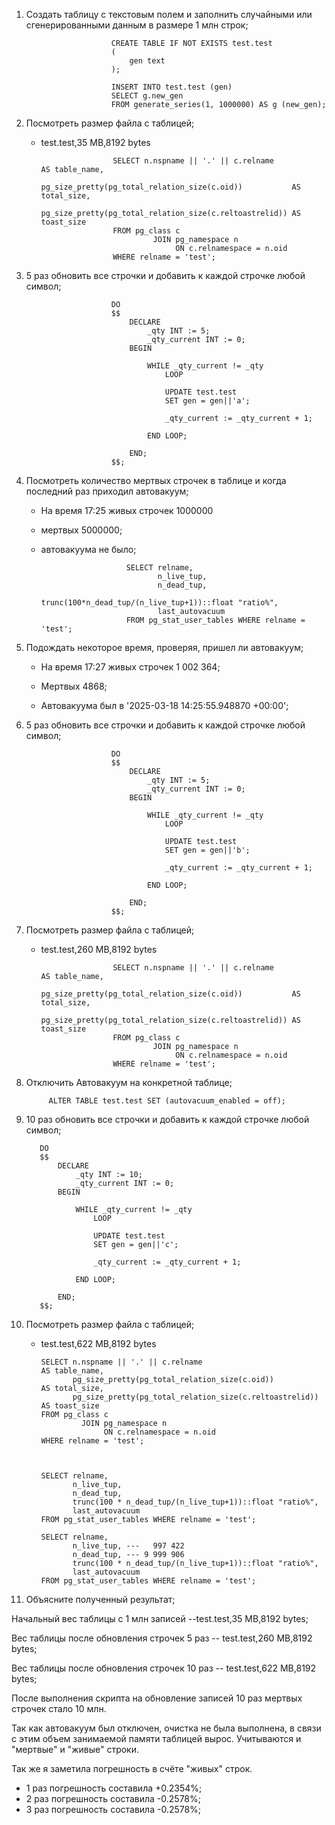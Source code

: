 
1) Создать таблицу с текстовым полем и заполнить случайными или сгенерированными данным в размере 1 млн строк;

                          CREATE TABLE IF NOT EXISTS test.test
                          (
                              gen text
                          );
                          
                          INSERT INTO test.test (gen)
                          SELECT g.new_gen
                          FROM generate_series(1, 1000000) AS g (new_gen);

2) Посмотреть размер файла с таблицей; 

    - test.test,35 MB,8192 bytes

                          SELECT n.nspname || '.' || c.relname                           AS table_name,
                                 pg_size_pretty(pg_total_relation_size(c.oid))           AS total_size,
                                 pg_size_pretty(pg_total_relation_size(c.reltoastrelid)) AS toast_size
                          FROM pg_class c
                                   JOIN pg_namespace n
                                        ON c.relnamespace = n.oid
                          WHERE relname = 'test';


3) 5 раз обновить все строчки и добавить к каждой строчке любой символ;
   
                          DO
                          $$
                              DECLARE
                                  _qty INT := 5;
                                  _qty_current INT := 0;
                              BEGIN
                          
                                  WHILE _qty_current != _qty
                                      LOOP
                          
                                      UPDATE test.test
                                      SET gen = gen||'a';
                          
                                      _qty_current := _qty_current + 1;
                          
                                  END LOOP;
                          
                              END;
                          $$;

4) Посмотреть количество мертвых строчек в таблице и когда последний раз приходил автовакуум;
   
   - На время 17:25 живых строчек 1000000
   
   - мертвых 5000000;
   
   - автовакуума не было;

   
                            SELECT relname,
                                   n_live_tup,
                                   n_dead_tup,
                                   trunc(100*n_dead_tup/(n_live_tup+1))::float "ratio%",
                                   last_autovacuum
                            FROM pg_stat_user_tables WHERE relname = 'test';

5) Подождать некоторое время, проверяя, пришел ли автовакуум;
   
      - На время 17:27 живых строчек 1 002 364;
   
      - Мертвых 4868;
   
      - Автовакуума был в '2025-03-18 14:25:55.948870 +00:00';


6) 5 раз обновить все строчки и добавить к каждой строчке любой символ;
   
                          DO
                          $$
                              DECLARE
                                  _qty INT := 5;
                                  _qty_current INT := 0;
                              BEGIN
                          
                                  WHILE _qty_current != _qty
                                      LOOP
                          
                                      UPDATE test.test
                                      SET gen = gen||'b';
                          
                                      _qty_current := _qty_current + 1;
                          
                                  END LOOP;
                          
                              END;
                          $$;

7) Посмотреть размер файла с таблицей;
   
    - test.test,260 MB,8192 bytes
      
                          SELECT n.nspname || '.' || c.relname                           AS table_name,
                                 pg_size_pretty(pg_total_relation_size(c.oid))           AS total_size,
                                 pg_size_pretty(pg_total_relation_size(c.reltoastrelid)) AS toast_size
                          FROM pg_class c
                                   JOIN pg_namespace n
                                        ON c.relnamespace = n.oid
                          WHERE relname = 'test';


8) Отключить Автовакуум на конкретной таблице;
   
            ALTER TABLE test.test SET (autovacuum_enabled = off);

9) 10 раз обновить все строчки и добавить к каждой строчке любой символ;

          DO
          $$
              DECLARE
                  _qty INT := 10; 
                  _qty_current INT := 0;
              BEGIN
          
                  WHILE _qty_current != _qty
                      LOOP
          
                      UPDATE test.test
                      SET gen = gen||'с';
          
                      _qty_current := _qty_current + 1;
          
                  END LOOP;
          
              END;
          $$;

10) Посмотреть размер файла с таблицей;
    
    - test.test,622 MB,8192 bytes

          SELECT n.nspname || '.' || c.relname                           AS table_name,
                 pg_size_pretty(pg_total_relation_size(c.oid))           AS total_size,
                 pg_size_pretty(pg_total_relation_size(c.reltoastrelid)) AS toast_size
          FROM pg_class c
                   JOIN pg_namespace n
                        ON c.relnamespace = n.oid
          WHERE relname = 'test';



          SELECT relname,
                 n_live_tup,
                 n_dead_tup,
                 trunc(100 * n_dead_tup/(n_live_tup+1))::float "ratio%",
                 last_autovacuum
          FROM pg_stat_user_tables WHERE relname = 'test';
          
          SELECT relname,
                 n_live_tup, ---   997 422
                 n_dead_tup, --- 9 999 906
                 trunc(100 * n_dead_tup/(n_live_tup+1))::float "ratio%",
                 last_autovacuum
          FROM pg_stat_user_tables WHERE relname = 'test';

  11) Объясните полученный результат;

   Начальный вес таблицы с 1 млн записей --test.test,35 MB,8192 bytes;
   
   Вес таблицы после обновления строчек 5 раз -- test.test,260 MB,8192 bytes;
   
   Вес таблицы после обновления строчек 10 раз -- test.test,622 MB,8192 bytes;

   После выполнения скрипта на обновление записей 10 раз мертвых строчек стало 10 млн.
   
   Так как автовакуум был отключен, очистка не была выполнена, в связи с этим объем занимаемой памяти таблицей вырос. Учитываются и "мертвые" и "живые" строки.

   Так же я заметила погрешность в счёте "живых" строк.

   - 1 раз погрешность составила +0.2354%;
   - 2 раз погрешность составила -0.2578%;
   - 3 раз погрешность составила -0.2578%;



